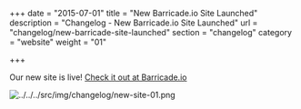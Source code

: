 +++
date = "2015-07-01"
title = "New Barricade.io Site Launched"
description = "Changelog - New Barricade.io Site Launched"
url = "changelog/new-barricade-site-launched"
section = "changelog"
category = "website"
weight = "01"

+++

Our new site is live! [Check it out at Barricade.io](https://barricade.io)

![../../../src/img/changelog/new-site-01.png](../../../src/img/changelog/new-site-01.png)